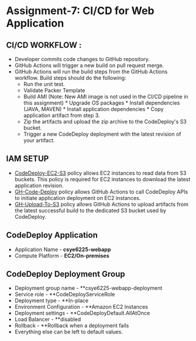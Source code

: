 # Assignment-7: CI/CD for Web Application

## CI/CD WORKFLOW :
* Developer commits code changes to GitHub repository.
* GitHub Actions will trigger a new build on pull request merge.
* GitHub Actions will run the build steps from the GitHub Actions workflow. Build steps should do the following: 
    * Run the unit test.
    * Validate Packer Template
    * Build AMI (Note: New AMI image is not used in the CI/CD pipeline in this assignment)
          * Upgrade OS packages
          * Install dependencies (JAVA, MAVEN)
          * Install application dependencies
          * Copy application artifact from step 3.
    * Zip the artifacts and upload the zip archive to the CodeDeploy's S3 bucket.
    * Trigger a new CodeDeploy deployment with the latest revision of your artifact.

## IAM SETUP
* [CodeDeploy-EC2-S3]() policy allows EC2 instances to read data from S3 buckets. This policy is required for EC2 instances to download the latest
application revision.
* [GH-Code-Deploy]() policy allows GitHub Actions to call CodeDeploy APIs to initiate application deployment on EC2 instances.
* [GH-Upload-To-S3]() policy allows GitHub Actions to upload artifacts from the latest successful build to the dedicated S3 bucket used by CodeDeploy.



## CodeDeploy Application
- Application Name - **csye6225-webapp**
- Compute Platform - **EC2/On-premises**

## CodeDeploy Deployment Group
- Deployment group name - **csye6225-webapp-deployment
- Service role - **CodeDeployServiceRole
- Deployment type - **In-place
- Environment Configuration - **Amazon EC2 Instances
- Deployment settings - **CodeDeployDefault.AllAtOnce
- Load Balancer - **disabled
- Rollback - **Rollback when a deployment fails
- Everything else can be left to default values.
